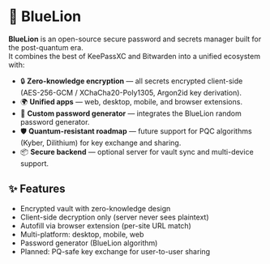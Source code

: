 # 🦁 BlueLion

**BlueLion** is an open-source secure password and secrets manager built for the post-quantum era.  
It combines the best of KeePassXC and Bitwarden into a unified ecosystem with:

- 🔒 **Zero-knowledge encryption** — all secrets encrypted client-side (AES-256-GCM / XChaCha20-Poly1305, Argon2id key derivation).  
- 🌍 **Unified apps** — web, desktop, mobile, and browser extensions.  
- 🔑 **Custom password generator** — integrates the BlueLion random password generator.  
- 🛡 **Quantum-resistant roadmap** — future support for PQC algorithms (Kyber, Dilithium) for key exchange and sharing.  
- 📦 **Secure backend** — optional server for vault sync and multi-device support.  

## ✨ Features

- Encrypted vault with zero-knowledge design  
- Client-side decryption only (server never sees plaintext)  
- Autofill via browser extension (per-site URL match)  
- Multi-platform: desktop, mobile, web  
- Password generator (BlueLion algorithm)  
- Planned: PQ-safe key exchange for user-to-user sharing  



